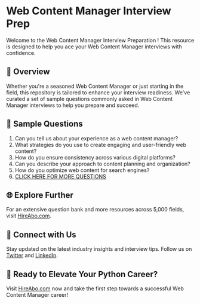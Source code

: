 # Web Content Manager Interview Prep

Welcome to the Web Content Manager Interview Preparation ! This resource is designed to help you ace your Web Content Manager interviews with confidence.

## 🚀 Overview

Whether you're a seasoned Web Content Manager or just starting in the field, this repository is tailored to enhance your interview readiness. We've curated a set of sample questions commonly asked in Web Content Manager interviews to help you prepare and succeed.

## 📝 Sample Questions

1. Can you tell us about your experience as a web content manager?
2. What strategies do you use to create engaging and user-friendly web content?
3. How do you ensure consistency across various digital platforms?
4. Can you describe your approach to content planning and organization?
5. How do you optimize web content for search engines?
6. [CLICK HERE FOR MORE QUESTIONS](https://hireabo.com/job/8_4_43/Web%20Content%20Manager)

## 🌐 Explore Further

For an extensive question bank and more resources across 5,000 fields, visit [HireAbo.com](https://www.hireabo.com).

## 📱 Connect with Us

Stay updated on the latest industry insights and interview tips. Follow us on [Twitter](https://twitter.com/hireabo) and [LinkedIn](https://www.linkedin.com/in/hire-abo-3609972a8/).

## 🚀 Ready to Elevate Your Python Career?

Visit [HireAbo.com](https://www.hireabo.com) now and take the first step towards a successful Web Content Manager career!